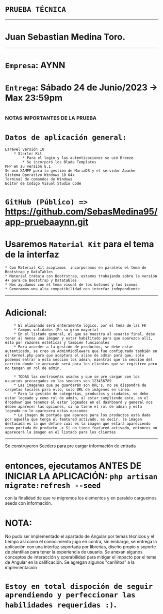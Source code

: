 #
# ``PRUEBA TÉCNICA``
------------------------------
# Juan Sebastian Medina Toro.
------------------------------
# ``Empresa``: AYNN
# ``Entrega``: Sábado 24 de Junio/2023 -> Max 23:59pm
#

### NOTAS IMPORTANTES DE LA PRUEBA ###
# ``Datos de aplicación general:``
    Laravel versión 10
        * Starter Kit
            * Para el login y las autenticaciones se usó Breeze
            * Se incorporó los Blade Templates
    PHP en su versión 8.1
    Se usó XAMPP para la gestión de MariaDB y el servidor Apache
    Sistema Operativo Windows 10 64x
    Terminal de comandos de Windows
    Editor de Código Visual Studio Code
#   ``GitHub (Público) => `` https://github.com/SebasMedina95/app-pruebaaynn.git

# Usaremos ``Material Kit`` para el tema de la interfaz
    * Con Material Kit acoplamos  incorporamos en paralelo el tema de Bootstrap y DataTables
    * Material trabaja con Bootrstrap, estamos trabajando sobre la versión 4+ para de Bootstrap y Datatables
    * Nos ayudamos con el tema visual de los botones y los íconos
    * Generamos una alta compatibilidad con interfaz independiente
------------------------------------------------    
#   Adicional:
        * El eliminado será enteramente lógico, por el tema de las FK
        * Campos validados (En su gran mayoría)
        * En el listado general, el que se muestra al usuario final, debe tener al menos una imagen y estar habilitado para que aparezca allí, esto por razones estéticas y también funcionales
        * Para acceder a la gestión de productos, se debe estar autenticado, se creo un AdminMiddleware que fue configurado también en el Kernel.php para que aceptara el alias de admin para que, solo podemos entrar a esta sección los admin, mientras que la sección del carrito donde se anexarán será para los clientes que se registren pero no tengan un rol de admin.

        * TODAS las contraseñas usadas y que se pre cargan con los usuarios precargados en los seeders son 123456789 
        * Las imagenes que se guardarán son URL's, no se dispondrá de carpetas locales para ello, solo URL de imágenes en línea.
        * Para la gestión de categorías, productos y ciudades, se debe estar logeado y como rol de admin, al estar cumpliendo esto, en el dropdown que tenemos al estar logeados en el dashboard y general nos deben aparecer las opciones, si no tiene el rol de admin y esta logeado no le aparecerá estas opciones
        * La imagen de portada que aparece para los productos está dada por aquella que tenga el featured activado, es decir, la imagen destacada es la que define cual es la imagen que estará apareciendo como portada de producto -> Si no tiene featured activado, entonces no aparecerá la imagen en el listado para los clientes
--------------------------------------------------

Se construyeron Seeders para pre cargar información de entrada
# entonces, ejecutamos ANTES DE INICIAR LA APLICACIÓN: ``php artisan migrate:refresh --seed``
con la finalidad de que re migremos los elementos y en paralelo carguemos seeds con información.

# NOTA:
No pudo ser implementado el apartado de Angular por temas técnicos y el tiempo así como el conocimiento jugo en contra, sin embargo, se entrega la aplicación con una interfaz soportada por librerías, diseño propio y soporte de plantillas para tener la experiencia de usuario. Se anexan algunos conceptos de interacción y operabilidad para mitigar el impacto por el tema de Angular en la calificación.
Se agregan algunos "cariñitos" a la implementación
# ``Estoy en total dispoción de seguir aprendiendo y perfeccionar las habilidades requeridas :)``.
